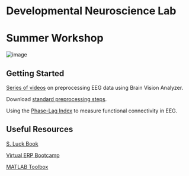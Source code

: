 # Developmental Neuroscience Lab
# Summer Workshop

![image](https://user-images.githubusercontent.com/81769550/117694467-2db0d200-b18d-11eb-8a67-48c89e471847.png)

## Getting Started
[Series of videos](https://jonahkember.github.io/Developmental-Neuroscience-Lab-Toolbox/Preprocessing_Videos) on preprocessing EEG data using Brain Vision Analyzer.

Download [standard preprocessing steps](https://github.com/JonahKember/Developmental-Neuroscience-Lab-Toolbox/blob/gh-pages/Standard%20Preprocessing%20Steps.docx).

Using the [Phase-Lag Index](https://github.com/JonahKember/Developmental-Neuroscience-Lab-Toolbox/connectivity) to measure functional connectivity in EEG.

## Useful Resources
[S. Luck Book](https://github.com/JonahKember/Developmental-Neuroscience-Lab-Toolbox/tree/gh-pages/Luck-Book)

[Virtual ERP Bootcamp](https://courses.erpinfo.org/courses/Intro-to-ERPs)

[MATLAB Toolbox](https://github.com/JonahKember/Developmental-Neuroscience-Lab-Toolbox)
